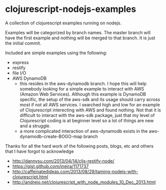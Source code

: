 clojurescript-nodejs-examples
=============================

A collection of clojurescript examples running on nodejs.  

Examples will be categorized by branch names.  The master branch will have the first example and nothing will be merged to that branch.  It is just the initial commit.

Included are simple examples using the following:
- express
- restify
- file I/O
- AWS DynamoDB
  - this resides in the aws-dynamodb branch.  I hope this will help somebody looking for a simple example to interact with AWS (Amazon Web Services).  Although this example is DynamoDB specific, the setup of the aws-sdk and its usage should carry across most if not all AWS services.  I searched high and low for an example of Clojurescript interecting with AWS and found nothing.  Not that it is difficult to interact with the aws-sdk package, just that my level of Clojurescript coding is at beginner level so a lot of things are new and a struggle.
  - a more complicated interaction of aws-dynamodb exists in the aws-dynamodb-create-BOGO-map branch



Thanks for all the hard work of the following posts, blogs, etc and others that I have forgot to acknowledge

- http://dannysu.com/2013/04/14/cljs-restify-node/
- https://gist.github.com/jneira/1171737
- http://caffeinatedideas.com/2013/08/29/taming-nodejs-with-clojurescript.html
- http://andreio.net/clojurescript_with_node_modules_10_Dec_2013.html
